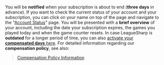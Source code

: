 You will be **notified** when your subscription is about to end (**three days** in advance). If you want to check the current status of your account and your subscription, you can click on your name on top of the page and navigate to the "[Account Status](https://www.joduska.me/forum/index.php?app=core&module=usercp&tab=leaguesharp)" page. You will be presented with a **brief overview** of your account, including the date your subscription expires, the games you played today and when the game counter resets.
In case LeagueSharp is **outdated** for a longer period of time, you can also [activate your **compensated days** here](https://www.joduska.me/forum/index.php?app=core&module=usercp&tab=compensation).
For detailed information regarding our **compensation policy**, see also:
>[Compensation Policy Information](https://www.joduska.me/forum/topic/92285-compensation-policy-information/)
